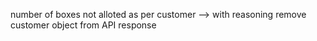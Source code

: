 number of boxes not alloted as per customer --> with reasoning
remove customer object from API response